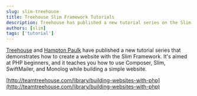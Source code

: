 ```yaml
---
slug: slim-treehouse
title: Treehouse Slim Framework Tutorials
description: Treehouse has published a new tutorial series on the Slim Framework.
authors: [slim]
tags: ['tutorial']
---
```


[Treehouse](http://teamtreehouse.com/) and [Hampton Paulk](http://teamtreehouse.com/hamptonpaulk) have published a new tutorial series that demonstrates how to create a website with the Slim Framework. It's aimed at PHP beginners, and it teaches you how to use Composer, Slim, SwiftMailer, and Monolog while building a simple website.


<!-- truncate -->


[http://teamtreehouse.com/library/building-websites-with-php](http://teamtreehouse.com/library/building-websites-with-php)